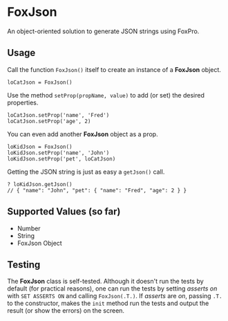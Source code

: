 # FoxJson

An object-oriented solution to generate JSON strings using FoxPro.

## Usage

Call the function `FoxJson()` itself to create an instance of a **FoxJson** object.

    loCatJson = FoxJson()

Use the method `setProp(propName, value)` to add (or set) the desired properties.

    loCatJson.setProp('name', 'Fred')
    loCatJson.setProp('age', 2)

You can even add another **FoxJson** object as a prop.

    loKidJson = FoxJson()
    loKidJson.setProp('name', 'John')
    loKidJson.setProp('pet', loCatJson)

Getting the JSON string is just as easy a `getJson()` call.

    ? loKidJson.getJson()
    // { "name": "John", "pet": { "name": "Fred", "age": 2 } }

## Supported Values (so far)

- Number
- String
- FoxJson Object

## Testing

The **FoxJson** class is self-tested. Although it doesn't run the tests by default (for practical reasons), one can run the tests by setting *asserts on* with `SET ASSERTS ON` and  calling `FoxJson(.T.)`. If *asserts* are *on*, passing `.T.` to the constructor, makes the `init` method run the tests and output the result (or show the errors) on the screen.




